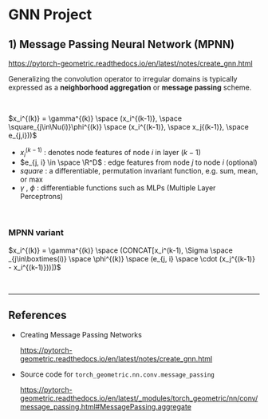 # GNN Project 

## 1) Message Passing Neural Network (MPNN)
https://pytorch-geometric.readthedocs.io/en/latest/notes/create_gnn.html

Generalizing the convolution operator to irregular domains is typically expressed as a **neighborhood aggregation** or **message passing** scheme.

</br>

$x_i^{(k)} =  \gamma^{(k)} \space (x_i^{(k-1)}, \space \square_{j\in\Nu(i)}\phi^{(k)} \space (x_i^{(k-1)}, \space x_j{(k-1)}, \space e_{j,i}))$

- $x_i^{(k-1)}$ : denotes node features of node $i$ in layer $(k-1)$ 
- $e_{j, i} \in \space \R^D$ : edge features from node $j$ to node $i$ (optional) 
- $square$ : a differentiable, permutation invariant function, e.g. sum, mean, or max 
- $\gamma$ , $\phi$ : differentiable functions such as MLPs (Multiple Layer Perceptrons) 

</br>  

### MPNN variant

$x_i^{(k)} = \gamma^{(k)} \space (CONCAT[x_i^(k-1), \Sigma \space _{j\in\boxtimes(i)} \space \phi^{(k)} \space (e_{j, i} \space \cdot (x_j^{(k-1)} - x_i^{(k-1)}))])$

</br>

***

## References 
- Creating Message Passing Networks
  
  https://pytorch-geometric.readthedocs.io/en/latest/notes/create_gnn.html

- Source code for `torch_geometric.nn.conv.message_passing`
  
  https://pytorch-geometric.readthedocs.io/en/latest/_modules/torch_geometric/nn/conv/message_passing.html#MessagePassing.aggregate

